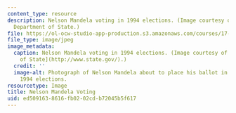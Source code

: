```yaml
---
content_type: resource
description: Nelson Mandela voting in 1994 elections. (Image courtesy of the U.S.
  Department of State.)
file: https://ol-ocw-studio-app-production.s3.amazonaws.com/courses/17-53-democratization-in-asia-africa-and-latin-america-fall-2001/ed5091638616fb0202cdb72045b5f617_17-53f01.jpg
file_type: image/jpeg
image_metadata:
  caption: Nelson Mandela voting in 1994 elections. (Image courtesy of the [U.S. Department
    of State](http://www.state.gov/).)
  credit: ''
  image-alt: Photograph of Nelson Mandela about to place his ballot in a box during
    1994 elections.
resourcetype: Image
title: Nelson Mandela Voting
uid: ed509163-8616-fb02-02cd-b72045b5f617
---
```

